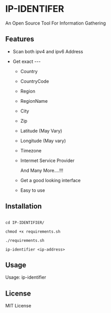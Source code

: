 
# IP-IDENTIFER

An Open Source Tool For Information Gathering 






## Features

- Scan both ipv4 and ipv6 Address

- Get exact ---
  + Country
  + CountryCode
  + Region
  + RegionName
  + City 
  + Zip
  + Latitude (May Vary)
  + Longitude (May vary)
  + Timezone 
  + Intermet Service Provider

    And Many More....!!!

  + Get a good looking interface
  + Easy to use 

   


 

  
## Installation

```git clone https://github.com/prince-gautam200/IP-IDENTIFIER.git

cd IP-IDENTIFIER/

chmod +x requirements.sh

./requirements.sh

ip-identifier <ip-address>
```

## Usage

Usage: ip-identifier <ip-address>

  
## License

MIT License

  
